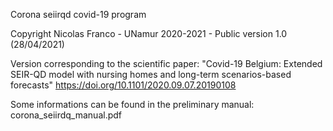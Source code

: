 Corona seiirqd covid-19 program

Copyright Nicolas Franco - UNamur 2020-2021 - Public version 1.0 (28/04/2021)

Version corresponding to the scientific paper:
"Covid-19 Belgium: Extended SEIR-QD model with nursing homes and long-term scenarios-based forecasts"
https://doi.org/10.1101/2020.09.07.20190108

Some informations can be found in the preliminary manual: corona_seiirdq_manual.pdf
